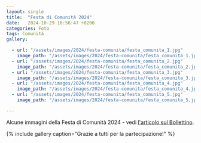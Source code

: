 ```yaml
---
layout: single
title:  "Festa di Comunità 2024"
date:   2024-10-29 16:56:47 +0200
categories: Foto
tags: Comunità 
gallery: 

  - url: "/assets/images/2024/festa-comunita/festa_comunita_1.jpg"
    image_path: "/assets/images/2024/festa-comunita/festa_comunita_1.jpg"
  - url: "/assets/images/2024/festa-comunita/festa_comunita_2.jpg"
    image_path: "/assets/images/2024/festa-comunita/festa_comunita_2.jpg"
  - url: "/assets/images/2024/festa-comunita/festa_comunita_3.jpg"
    image_path: "/assets/images/2024/festa-comunita/festa_comunita_3.jpg"
  - url: "/assets/images/2024/festa-comunita/festa_comunita_4.jpg"
    image_path: "/assets/images/2024/festa-comunita/festa_comunita_4.jpg"
  - url: "/assets/images/2024/festa-comunita/festa_comunita_5.jpg"
    image_path: "/assets/images/2024/festa-comunita/festa_comunita_5.jpg"

---
```


Alcune immagini della Festa di Comunità 2024 - vedi <a href="/bollettino/2411/festa-comunita/">l'articolo sul Bollettino</a>.




{% include gallery caption="Grazie a tutti per la partecipazione!" %}


